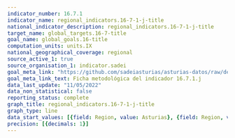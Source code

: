 ```yaml
---
indicator_number: 16.7.1
indicator_name: regional_indicators.16-7-1-j-title
national_indicator_description: regional_indicators.16-7-1-j-title
target_name: global_targets.16-7-title
goal_name: global_goals.16-title
computation_units: units.IX
national_geographical_coverage: regional
source_active_1: true
source_organisation_1: indicator.sadei
goal_meta_link: "https://github.com/sadeiasturias/asturias-datos/raw/develop/descargas/metodologia/16.7.1.j.pdf"
goal_meta_link_text: Ficha metodológica del indicador 16.7.1.j
data_last_update: "11/05/2022"
data_non_statistical: false
reporting_status: complete
graph_title: regional_indicators.16-7-1-j-title
graph_type: line
data_start_values: [{field: Region, value: Asturias}, {field: Region, value: España}]
precision: [{decimals: 1}]
---
```

